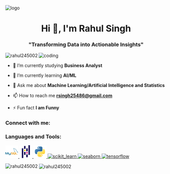 ![logo](https://github.com/Rahul245002/Rahul245002/blob/main/Blue%20and%20White%20Futuristic%20AI%20Technology%20Banner.png)
<h1 align="center">Hi 👋, I'm Rahul Singh</h1>
<h3 align="center">"Transforming Data into Actionable Insights"</h3>

<image align="right" alt="coding" width="400" src="https://miro.medium.com/v2/resize:fit:1400/1*oUAAR9fnsmpstFhqmZZ55g.gif">

<p align="left"> <img src="https://komarev.com/ghpvc/?username=rahul245002&label=Profile%20views&color=0e75b6&style=flat" alt="rahul245002" /> </p>

- 🔭 I’m currently studying **Business Analyst**

- 🌱 I’m currently learning **AI/ML**

- 💬 Ask me about **Machine Learning/Artificial Intelligence and Statistics**

- 📫 How to reach me **rsingh25486@gmail.com**

- ⚡ Fun fact **I am Funny**

<h3 align="left">Connect with me:</h3>
<p align="left">
</p>

<h3 align="left">Languages and Tools:</h3>
<p align="left"> <a href="https://www.mysql.com/" target="_blank" rel="noreferrer"> <img src="https://raw.githubusercontent.com/devicons/devicon/master/icons/mysql/mysql-original-wordmark.svg" alt="mysql" width="40" height="40"/> </a> <a href="https://pandas.pydata.org/" target="_blank" rel="noreferrer"> <img src="https://raw.githubusercontent.com/devicons/devicon/2ae2a900d2f041da66e950e4d48052658d850630/icons/pandas/pandas-original.svg" alt="pandas" width="40" height="40"/> </a> <a href="https://www.python.org" target="_blank" rel="noreferrer"> <img src="https://raw.githubusercontent.com/devicons/devicon/master/icons/python/python-original.svg" alt="python" width="40" height="40"/> </a> <a href="https://scikit-learn.org/" target="_blank" rel="noreferrer"> <img src="https://upload.wikimedia.org/wikipedia/commons/0/05/Scikit_learn_logo_small.svg" alt="scikit_learn" width="40" height="40"/> </a> <a href="https://seaborn.pydata.org/" target="_blank" rel="noreferrer"> <img src="https://seaborn.pydata.org/_images/logo-mark-lightbg.svg" alt="seaborn" width="40" height="40"/> </a> <a href="https://www.tensorflow.org" target="_blank" rel="noreferrer"> <img src="https://www.vectorlogo.zone/logos/tensorflow/tensorflow-icon.svg" alt="tensorflow" width="40" height="40"/> </a> </p>

<p><img align="left" src="https://github-readme-stats.vercel.app/api/top-langs?username=rahul245002&show_icons=true&locale=en&layout=compact" alt="rahul245002" /></p>

<p>&nbsp;<img align="center" src="https://github-readme-stats.vercel.app/api?username=rahul245002&show_icons=true&locale=en" alt="rahul245002" /></p>
